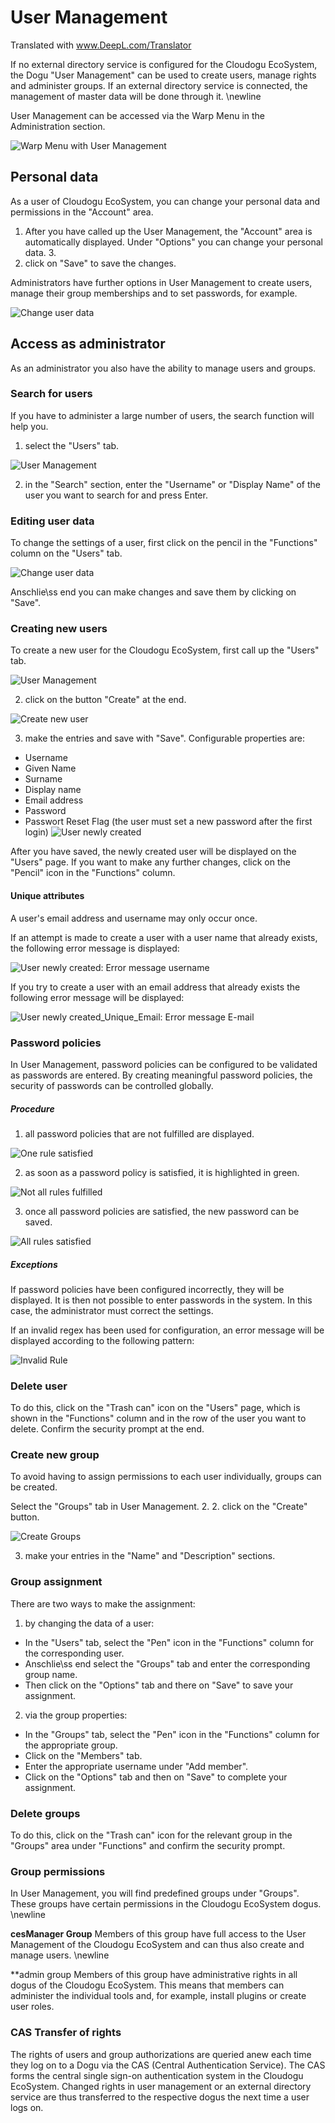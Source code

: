 # User Management

Translated with www.DeepL.com/Translator

If no external directory service is configured for the Cloudogu EcoSystem, the Dogu "User Management" can be used to create users, manage rights and administer groups. If an external directory service is connected, the management of master data will be done through it.
\newline

User Management can be accessed via the Warp Menu in the Administration section.

![Warp Menu with User Management](figures/usermanagement/CESUsermanagement_Warp.png)

## Personal data
As a user of Cloudogu EcoSystem, you can change your personal data and permissions in the "Account" area.

1. After you have called up the User Management, the "Account" area is automatically displayed.
   Under "Options" you can change your personal data. 3.
3. click on "Save" to save the changes.

Administrators have further options in User Management to create users, manage their group memberships and to set passwords, for example.

![Change user data](figures/usermanagement/CESUsermanagement_Options.png)

## Access as administrator
As an administrator you also have the ability to manage users and groups.

### Search for users
If you have to administer a large number of users, the search function will help you.

1. select the "Users" tab.

![User Management](figures/usermanagement/CESUsermanagement_Users.png)

2. in the "Search" section, enter the "Username" or "Display Name" of the user you want to search for and press Enter.

### Editing user data
To change the settings of a user, first click on the pencil in the "Functions" column on the "Users" tab.

![Change user data](figures/usermanagement/CESUsermanagement_Options.png)

Anschlie\ss end you can make changes and save them by clicking on "Save".

### Creating new users
To create a new user for the Cloudogu EcoSystem, first call up the "Users" tab.

![User Management](figures/usermanagement/CESUsermanagement_Users.png)

2. click on the button "Create" at the end.

![Create new user](figures/usermanagement/CESUsermanagement_NewUser.png)

3. make the entries and save with "Save". Configurable properties are:
* Username
* Given Name
* Surname
* Display name
* Email address
* Password
* Passwort Reset Flag (the user must set a new password after the first login)
![User newly created](figures/usermanagement/CESUsermanagement_OverviewUsers.png)

After you have saved, the newly created user will be displayed on the "Users" page. If you want to make any further changes, click on the "Pencil" icon in the "Functions" column.

#### Unique attributes

A user's email address and username may only occur once.

If an attempt is made to create a user with a user name that already exists, the following error message is displayed:

![User newly created: Error message username](figures/usermanagement/CESUsermanagement_UsernameUnique.png)

If you try to create a user with an email address that already exists the following error message will be displayed:

![User newly created_Unique_Email: Error message E-mail](figures/usermanagement/CESUsermanagement_EmailUnique.png)

### Password policies
In User Management, password policies can be configured to be validated as passwords are entered. By creating meaningful password policies, the security of passwords can be controlled globally.

##### Procedure
1. all password policies that are not fulfilled are displayed.

![One rule satisfied](figures/usermanagement/CESUsermanagement_Password_Policy_No_Rule_Satisfied.png)

2. as soon as a password policy is satisfied, it is highlighted in green.

![Not all rules fulfilled](figures/usermanagement/CESUsermanagement_Password_Policy_One_Rule_Statisfied.png)

3. once all password policies are satisfied, the new password can be saved.

![All rules satisfied](figures/usermanagement/CESUsermanagement_Password_Policy_All_Rules_Satisfied.png)


##### Exceptions
If password policies have been configured incorrectly, they will be displayed. It is then not possible to enter passwords in the system. In this case, the administrator must correct the settings.

If an invalid regex has been used for configuration, an error message will be displayed according to the following pattern:

![Invalid Rule](figures/usermanagement/CESUsermanagement_Password_Policy_InvalidRegex.png)


### Delete user
To do this, click on the "Trash can" icon on the "Users" page, which is shown in the "Functions" column and in the row of the user you want to delete. Confirm the security prompt at the end.

### Create new group
To avoid having to assign permissions to each user individually, groups can be created.

Select the "Groups" tab in User Management. 2.
2. click on the "Create" button.

![Create Groups](figures/usermanagement/CESUsermanagement_OptionsMembers.png)

3. make your entries in the "Name" and "Description" sections.

### Group assignment
There are two ways to make the assignment:

1. by changing the data of a user:
* In the "Users" tab, select the "Pen" icon in the "Functions" column for the corresponding user.
* Anschlie\ss end select the "Groups" tab and enter the corresponding group name.
* Then click on the "Options" tab and there on "Save" to save your assignment.

2. via the group properties:
* In the "Groups" tab, select the "Pen" icon in the "Functions" column for the appropriate group.
* Click on the "Members" tab.
* Enter the appropriate username under "Add member".
* Click on the "Options" tab and then on "Save" to complete your assignment.

### Delete groups
To do this, click on the "Trash can" icon for the relevant group in the "Groups" area under "Functions" and confirm the security prompt.

### Group permissions
In User Management, you will find predefined groups under "Groups". These groups have certain permissions in the Cloudogu EcoSystem dogus. \newline

**cesManager Group**
Members of this group have full access to the User Management of the Cloudogu EcoSystem and can thus also create and manage users. \newline

**admin group
Members of this group have administrative rights in all dogus of the Cloudogu EcoSystem. This means that members can administer the individual tools and, for example, install plugins or create user roles.

### CAS Transfer of rights
The rights of users and group authorizations are queried anew each time they log on to a Dogu via the CAS (Central Authentication Service). The CAS forms the central single sign-on authentication system in the Cloudogu EcoSystem. Changed rights in user management or an external directory service are thus transferred to the respective dogus the next time a user logs on.
